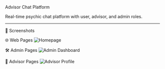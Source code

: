  Advisor Chat Platform

Real-time psychic chat platform with user, advisor, and admin roles.

---
 📸 Screenshots

 🌐 Web Pages
![Homepage](/frontend/public/Screenshots/WebPages/GiftRatingfeedback.png)

 🛠 Admin Pages
![Admin Dashboard](/frontend/public/Screenshots/AdminPages/AdminWelcome.png)

 🧙 Advisor Pages
![Advisor Profile](/frontend/public/Screenshots/AdvisorPages/AdvisorWelcome.png)
 
 
